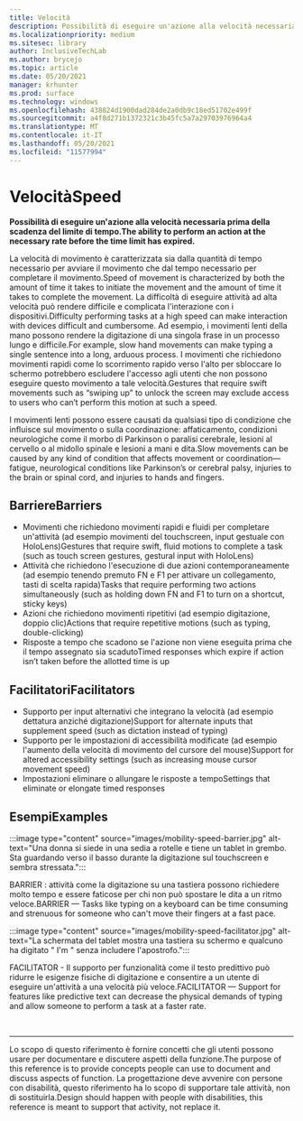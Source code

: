 ```yaml
---
title: Velocità
description: Possibilità di eseguire un'azione alla velocità necessaria prima della scadenza del limite di tempo
ms.localizationpriority: medium
ms.sitesec: library
author: InclusiveTechLab
ms.author: brycejo
ms.topic: article
ms.date: 05/20/2021
manager: krhunter
ms.prod: surface
ms.technology: windows
ms.openlocfilehash: 438824d1900dad284de2a0db9c18ed51702e499f
ms.sourcegitcommit: a4f8d271b1372321c3b45fc5a7a29703976964a4
ms.translationtype: MT
ms.contentlocale: it-IT
ms.lasthandoff: 05/20/2021
ms.locfileid: "11577994"
---
```

# <a name="speed"></a><span data-ttu-id="34834-103">Velocità</span><span class="sxs-lookup"><span data-stu-id="34834-103">Speed</span></span>

**<span data-ttu-id="34834-104">Possibilità di eseguire un'azione alla velocità necessaria prima della scadenza del limite di tempo.</span><span class="sxs-lookup"><span data-stu-id="34834-104">The ability to perform an action at the necessary rate before the time limit has expired.</span></span>**

<span data-ttu-id="34834-105">La velocità di movimento è caratterizzata sia dalla quantità di tempo necessario per avviare il movimento che dal tempo necessario per completare il movimento.</span><span class="sxs-lookup"><span data-stu-id="34834-105">Speed of movement is characterized by both the amount of time it takes to initiate the movement and the amount of time it takes to complete the movement.</span></span> <span data-ttu-id="34834-106">La difficoltà di eseguire attività ad alta velocità può rendere difficile e complicata l'interazione con i dispositivi.</span><span class="sxs-lookup"><span data-stu-id="34834-106">Difficulty performing tasks at a high speed can make interaction with devices difficult and cumbersome.</span></span> <span data-ttu-id="34834-107">Ad esempio, i movimenti lenti della mano possono rendere la digitazione di una singola frase in un processo lungo e difficile.</span><span class="sxs-lookup"><span data-stu-id="34834-107">For example, slow hand movements can make typing a single sentence into a long, arduous process.</span></span> <span data-ttu-id="34834-108">I movimenti che richiedono movimenti rapidi come lo scorrimento rapido verso l'alto per sbloccare lo schermo potrebbero escludere l'accesso agli utenti che non possono eseguire questo movimento a tale velocità.</span><span class="sxs-lookup"><span data-stu-id="34834-108">Gestures that require swift movements such as “swiping up” to unlock the screen may exclude access to users who can’t perform this motion at such a speed.</span></span>

<span data-ttu-id="34834-109">I movimenti lenti possono essere causati da qualsiasi tipo di condizione che influisce sul movimento o sulla coordinazione: affaticamento, condizioni neurologiche come il morbo di Parkinson o paralisi cerebrale, lesioni al cervello o al midollo spinale e lesioni a mani e dita.</span><span class="sxs-lookup"><span data-stu-id="34834-109">Slow movements can be caused by any kind of condition that affects movement or coordination—fatigue, neurological conditions like Parkinson’s or cerebral palsy, injuries to the brain or spinal cord, and injuries to hands and fingers.</span></span>


## <a name="barriers"></a><span data-ttu-id="34834-110">Barriere</span><span class="sxs-lookup"><span data-stu-id="34834-110">Barriers</span></span>
* <span data-ttu-id="34834-111">Movimenti che richiedono movimenti rapidi e fluidi per completare un'attività (ad esempio movimenti del touchscreen, input gestuale con HoloLens)</span><span class="sxs-lookup"><span data-stu-id="34834-111">Gestures that require swift, fluid motions to complete a task (such as touch screen gestures, gestural input with HoloLens)</span></span>
* <span data-ttu-id="34834-112">Attività che richiedono l'esecuzione di due azioni contemporaneamente (ad esempio tenendo premuto FN e F1 per attivare un collegamento, tasti di scelta rapida)</span><span class="sxs-lookup"><span data-stu-id="34834-112">Tasks that require performing two actions simultaneously (such as holding down FN and F1 to turn on a shortcut, sticky keys)</span></span>
* <span data-ttu-id="34834-113">Azioni che richiedono movimenti ripetitivi (ad esempio digitazione, doppio clic)</span><span class="sxs-lookup"><span data-stu-id="34834-113">Actions that require repetitive motions (such as typing, double-clicking)</span></span>
* <span data-ttu-id="34834-114">Risposte a tempo che scadono se l'azione non viene eseguita prima che il tempo assegnato sia scaduto</span><span class="sxs-lookup"><span data-stu-id="34834-114">Timed responses which expire if action isn’t taken before the allotted time is up</span></span>

## <a name="facilitators"></a><span data-ttu-id="34834-115">Facilitatori</span><span class="sxs-lookup"><span data-stu-id="34834-115">Facilitators</span></span>

* <span data-ttu-id="34834-116">Supporto per input alternativi che integrano la velocità (ad esempio dettatura anziché digitazione)</span><span class="sxs-lookup"><span data-stu-id="34834-116">Support for alternate inputs that supplement speed (such as dictation instead of typing)</span></span>
* <span data-ttu-id="34834-117">Supporto per le impostazioni di accessibilità modificate (ad esempio l'aumento della velocità di movimento del cursore del mouse)</span><span class="sxs-lookup"><span data-stu-id="34834-117">Support for altered accessibility settings (such as increasing mouse cursor movement speed)</span></span>
* <span data-ttu-id="34834-118">Impostazioni eliminare o allungare le risposte a tempo</span><span class="sxs-lookup"><span data-stu-id="34834-118">Settings that eliminate or elongate timed responses</span></span>


## <a name="examples"></a><span data-ttu-id="34834-119">Esempi</span><span class="sxs-lookup"><span data-stu-id="34834-119">Examples</span></span>

:::image type="content" source="images/mobility-speed-barrier.jpg" alt-text="Una donna si siede in una sedia a rotelle e tiene un tablet in grembo. Sta guardando verso il basso durante la digitazione sul touchscreen e sembra stressata.":::

<span data-ttu-id="34834-122">BARRIER : attività come la digitazione su una tastiera possono richiedere molto tempo e essere faticose per chi non può spostare le dita a un ritmo veloce.</span><span class="sxs-lookup"><span data-stu-id="34834-122">BARRIER — Tasks like typing on a keyboard can be time consuming and strenuous for someone who can't move their fingers at a fast pace.</span></span>

:::image type="content" source="images/mobility-speed-facilitator.jpg" alt-text="La schermata del tablet mostra una tastiera su schermo e qualcuno ha digitato &quot; I'm &quot; senza includere l'apostrofo.":::

<span data-ttu-id="34834-124">FACILITATOR - Il supporto per funzionalità come il testo predittivo può ridurre le esigenze fisiche di digitazione e consentire a un utente di eseguire un'attività a una velocità più veloce.</span><span class="sxs-lookup"><span data-stu-id="34834-124">FACILITATOR — Support for features like predictive text can decrease the physical demands of typing and allow someone to perform a task at a faster rate.</span></span>

&nbsp;

[comment]: # (Piè di pagina)
___
<span data-ttu-id="34834-126">Lo scopo di questo riferimento è fornire concetti che gli utenti possono usare per documentare e discutere aspetti della funzione.</span><span class="sxs-lookup"><span data-stu-id="34834-126">The purpose of this reference is to provide concepts people can use to document and discuss aspects of function.</span></span> <span data-ttu-id="34834-127">La progettazione deve avvenire con persone con disabilità, questo riferimento ha lo scopo di supportare tale attività, non di sostituirla.</span><span class="sxs-lookup"><span data-stu-id="34834-127">Design should happen with people with disabilities, this reference is meant to support that activity, not replace it.</span></span> 